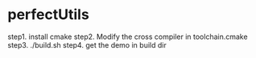 # perfectUtils
step1. install cmake
step2. Modify the cross compiler in toolchain.cmake
step3. ./build.sh
step4. get the demo in build dir
